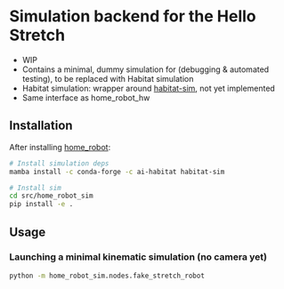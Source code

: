# Simulation backend for the Hello Stretch

- WIP
- Contains a minimal, dummy simulation for (debugging & automated testing), to be replaced with Habitat simulation
- Habitat simulation: wrapper around [habitat-sim](https://github.com/facebookresearch/habitat-sim), not yet implemented
- Same interface as home_robot_hw

## Installation

After installing [home_robot](../home_robot):

```sh
# Install simulation deps
mamba install -c conda-forge -c ai-habitat habitat-sim

# Install sim
cd src/home_robot_sim
pip install -e .
```

## Usage

### Launching a minimal kinematic simulation (no camera yet)

```sh
python -m home_robot_sim.nodes.fake_stretch_robot
```